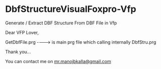 # DbfStructureVisualFoxpro-Vfp
Generate / Extract DBF Structure From DBF File in Vfp

Dear VFP Lover,

GetDbfFile.prg   ----> is main prg file which calling internally DbfStru.prg

Thank you...

You can contact me on mr.manojbkalla@gmail.com


